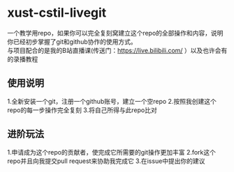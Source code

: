 # xust-cstil-livegit
一个教学用repo，如果你可以完全复刻窝建立这个repo的全部操作和内容，说明你已经初步掌握了git和github协作的使用方式。  
与项目配合的是我的B站直播课(传送门：https://live.bilibili.com/ ）以及也许会有的录播教程  
## 使用说明
1.全新安装一个git，注册一个github账号，建立一个空repo
2.按照我创建这个repo的每一步操作完全复刻
3.将自己所得与此repo比对
## 进阶玩法
1.申请成为这个repo的贡献者，使完成它所需要的git操作更加丰富
2.fork这个repo并且向我提交pull request来协助我完成它
3.在issue中提出你的建议
